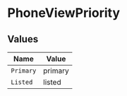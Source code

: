 # PhoneViewPriority


## Values

| Name      | Value     |
| --------- | --------- |
| `Primary` | primary   |
| `Listed`  | listed    |